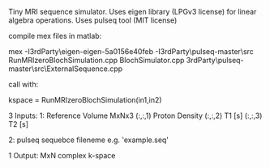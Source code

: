 Tiny MRI sequence simulator.
Uses eigen library (LPGv3 license) for linear algebra operations.
Uses pulseq tool (MIT license)

compile mex files in matlab:

mex -I3rdParty\eigen-eigen-5a0156e40feb -I3rdParty\pulseq-master\src RunMRIzeroBlochSimulation.cpp BlochSimulator.cpp 3rdParty\pulseq-master\src\ExternalSequence.cpp

call with:

kspace = RunMRIzeroBlochSimulation(in1,in2)

3 Inputs:
1: Reference Volume MxNx3
(:,:,1) Proton Density
(:,:,2) T1 [s]
(:,:,3) T2 [s]

2: pulseq sequebce fileneme e.g. 'example.seq'

1 Output:
MxN complex k-space 
